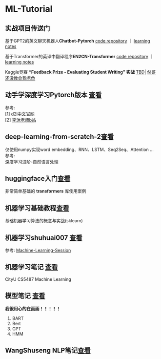 # ML-Tutorial
## 实战项目传送门
基于GPT2的英文聊天机器人**Chatbot-Pytorch** [code repository](https://github.com/chenjunyi1999/ChatBot-Pytorch) ｜ [learning notes](https://github.com/chenjunyi1999/ML-Tutorial/tree/main/ChatBot-pytorch%E9%A1%B9%E7%9B%AE%E7%AC%94%E8%AE%B0)

基于Transformer的英译中翻译程序**EN2CN-Transformer** [code repository](https://github.com/chenjunyi1999/EN2CN-Transformer) ｜ [learning notes](https://github.com/chenjunyi1999/ML-Tutorial/tree/main/EN2CN%E9%A1%B9%E7%9B%AE%E7%AC%94%E8%AE%B0)

Kaggle竞赛 **“Feedback Prize - Evaluating Student Writing” 实战** [TBD](https://github.com/chenjunyi1999/Kaggle_Feedback_Prize)| [然哥还没教会我呢😳](https://github.com/chenjunyi1999/Kaggle_Feedback_Prize)

## 动手学深度学习Pytorch版本 [查看](https://github.com/chenjunyi1999/ML-Tutorial/tree/main/d2l(Pytorch))
参考: <br>
[1] [d2l中文官网](https://zh-v2.d2l.ai/index.html)<br>
[2] [李沐老师b站](https://space.bilibili.com/1567748478)<br>

## deep-learning-from-scratch-2[查看](https://github.com/chenjunyi1999/ML-Tutorial/tree/main/deep-learning-from-scratch-2)
仅使用numpy实现word embedding、RNN、LSTM、Seq2Seq、Attention ...<br> 
参考:<br> 
深度学习进阶-自然语言处理

## huggingface入门[查看](https://github.com/chenjunyi1999/ML-Tutorial/tree/main/huggingface%E5%85%A5%E9%97%A8)
非常简单基础的 **transformers** 库使用案例

## 机器学习基础教程[查看](https://github.com/chenjunyi1999/ML-Tutorial/tree/main/python%E6%9C%BA%E5%99%A8%E5%AD%A6%E4%B9%A0%E5%9F%BA%E7%A1%80%E6%95%99%E7%A8%8B)
基础机器学习算法的概念与实战(sklearn)

## 机器学习shuhuai007 [查看](https://github.com/chenjunyi1999/ML-Tutorial/tree/main/%E6%9C%BA%E5%99%A8%E5%AD%A6%E4%B9%A0shuhuai007)
参考: [Machine-Learning-Session](https://github.com/shuhuai007/Machine-Learning-Session)

## 机器学习笔记 [查看](https://github.com/chenjunyi1999/ML-Tutorial/tree/main/%E6%9C%BA%E5%99%A8%E5%AD%A6%E4%B9%A0%E7%AC%94%E8%AE%B0)
CityU CS5487 Machine Learning

## 模型笔记 [查看](https://github.com/chenjunyi1999/ML-Tutorial/tree/main/%E6%A8%A1%E5%9E%8B%E7%AC%94%E8%AE%B0)
**我很用心的在画画！！！！！**
1. BART
2. Bert
3. GPT
4. HMM

## WangShuseng NLP笔记[查看](https://github.com/chenjunyi1999/ML-Tutorial/blob/main/Wang%20Shusen%20NLP%E6%95%99%E5%AD%A6%EF%BC%88keras%EF%BC%89.pdf)

